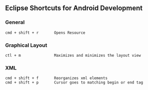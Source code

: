 Eclipse Shortcuts for Android Development
---

### General
    cmd + shift + r       Opens Resource
### Graphical Layout
    ctl + m               Maximizes and minimizes the layout view
### XML
    cmd + shift + f       Reorganizes xml elements
    cmd + shift + p       Cursor goes to matching begin or end tag
